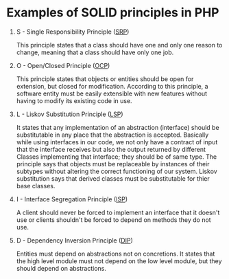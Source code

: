 # Examples of SOLID principles in PHP


1) S - Single Responsibility Principle (<a href='1-single-responsibility-principle.php'>SRP</a>)

    This principle states that a class should have one and only one reason to change, meaning that a class should have only one job.

2) O - Open/Closed Principle (<a href='2-open-closed-principle.php'>OCP</a>)

    This principle states that objects or entities should be open for extension, but closed for modification. According to this principle, a software entity must be easily extensible with new features without having to modify its existing code in use.

3) L - Liskov Substitution Principle (<a href='3-liskov-substitution-principle.php'>LSP</a>)

    It states that any implementation of an abstraction (interface) should be substitutable in any place that the abstraction is accepted. Basically while using interfaces in our code, we not only have a contract of input that the interface receives but also the output returned by different Classes implementing that interface; they should be of same type. The principle says that objects must be replaceable by instances of their subtypes without altering the correct functioning of our system. Liskov substitution says that derived classes must be substitutable for thier base classes.

4) I - Interface Segregation Principle (<a href='4-interface-segregation-principle.php'>ISP</a>)

    A client should never be forced to implement an interface that it doesn't use or clients shouldn't be forced to depend on methods they do not use.

5) D - Dependency Inversion Principle (<a href='5-dependency-inversion-principle.php'>DIP</a>)

    Entities must depend on abstractions not on concretions. It states that the high level module must not depend on the low level module, but they should depend on abstractions.
